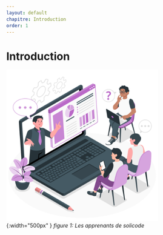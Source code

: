 ```yaml
---
layout: default
chapitre: Introduction
order: 1
---
```


# Introduction
![Introduction](./images/introduction.png){:width="500px" }
*figure 1: Les apprenants de solicode*
<!-- new slide -->